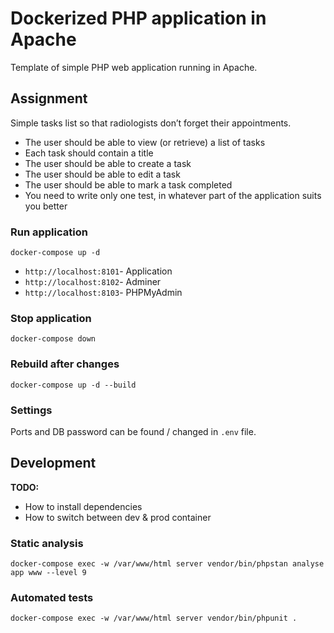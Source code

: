 # Dockerized PHP application in Apache

Template of simple PHP web application running in Apache.

## Assignment
Simple tasks list so that radiologists don’t forget their appointments.
- The user should be able to view (or retrieve) a list of tasks
- Each task should contain a title
- The user should be able to create a task
- The user should be able to edit a task
- The user should be able to mark a task completed
- You need to write only one test, in whatever part of the application suits you better

### Run application

`docker-compose up -d`

- `http://localhost:8101`- Application
- `http://localhost:8102`- Adminer
- `http://localhost:8103`- PHPMyAdmin

### Stop application

`docker-compose down`

### Rebuild after changes

`docker-compose up -d --build`

### Settings
Ports and DB password can be found / changed in `.env` file.

## Development

**TODO:**
- How to install dependencies
- How to switch between dev & prod container

### Static analysis
`docker-compose exec -w /var/www/html server vendor/bin/phpstan analyse app www --level 9`

### Automated tests
`docker-compose exec -w /var/www/html server vendor/bin/phpunit .`